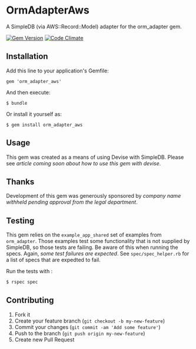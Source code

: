 # OrmAdapterAws

A SimpleDB (via AWS::Record::Model) adapter for the orm_adapter gem.


[![Gem Version](https://badge.fury.io/rb/orm_adapter_aws.png)](http://badge.fury.io/rb/orm_adapter_aws)
[![Code Climate](https://codeclimate.com/repos/52f5dd11e30ba05c5200820a/badges/01e7c4925a3dcf8c01cd/gpa.png)](https://codeclimate.com/repos/52f5dd11e30ba05c5200820a/feed)

## Installation

Add this line to your application's Gemfile:

    gem 'orm_adapter_aws'

And then execute:

    $ bundle

Or install it yourself as:

    $ gem install orm_adapter_aws

## Usage

This gem was created as a means of using Devise with SimpleDB.  Please see _article coming soon about how to use this gem with devise_.

## Thanks

Development of this gem was generously sponsored by _company name
withheld pending approval from the legal department_.

## Testing

This gem relies on the `example_app_shared` set of examples from
`orm_adapter`.  Those examples test some functionality that is not
supplied by SimpleDB, so those tests are failing.  Be aware of this
when running the specs.  Again, *some test failures are expected*. See
`spec/spec_helper.rb` for a list of specs that are expedted to fail.

Run the tests with : 

```bash
$ rspec spec
```

## Contributing

1. Fork it
2. Create your feature branch (`git checkout -b my-new-feature`)
3. Commit your changes (`git commit -am 'Add some feature'`)
4. Push to the branch (`git push origin my-new-feature`)
5. Create new Pull Request
